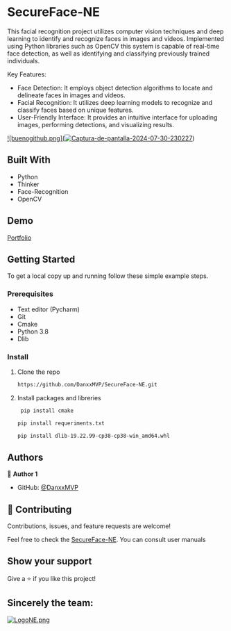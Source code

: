 <a name="readme-top"></a>

# SecureFace-NE

This facial recognition project utilizes computer vision techniques and deep learning to identify and recognize faces in images and videos. Implemented using Python libraries such as OpenCV this system is capable of real-time face detection, as well as identifying and classifying previously trained individuals.

Key Features:
- Face Detection: It employs object detection algorithms to locate and delineate faces in images and videos.
- Facial Recognition: It utilizes deep learning models to recognize and classify faces based on unique features.
- User-Friendly Interface: It provides an intuitive interface for uploading images, performing detections, and visualizing results.
  

[![buenogithub.png](<a href='https://postimg.cc/fVv0xm60' target='_blank'><img src='https://i.postimg.cc/fVv0xm60/Captura-de-pantalla-2024-07-30-230227.png' border='0' alt='Captura-de-pantalla-2024-07-30-230227'/></a>)]()

## Built With

- Python
- Thinker
- Face-Recognition
- OpenCV


## Demo 

[Portfolio](https://www.figma.com/proto/1UymDodNJylcQvndJsE1mT/Untitled?page-id=0%3A1&type=design&node-id=1-2&viewport=599%2C314%2C0.28&t=Devs4hSwNFrUMylJ-1&scaling=scale-down&starting-point-node-id=1%3A2&show-proto-sidebar=1&mode=design)

## Getting Started

To get a local copy up and running follow these simple example steps.

### Prerequisites

- Text editor (Pycharm)
- Git
- Cmake
- Python 3.8
- Dlib 

### Install

1. Clone the repo
   ```sh
   https://github.com/DanxxMVP/SecureFace-NE.git
   ```
2. Install  packages and libreries
   ```sh
    pip install cmake
   ```
   ```sh
   pip install requeriments.txt
   ```
   ```sh
   pip install dlib-19.22.99-cp38-cp38-win_amd64.whl
   ```
   

## Authors

👤 **Author 1**
- GitHub: [@DanxxMVP](https://github.com/DanxxMVP)
  


## 🤝 Contributing

Contributions, issues, and feature requests are welcome!

Feel free to check the [SecureFace-NE]().
You can consult user manuals
## Show your support

Give a ⭐️ if you like this project!


## Sincerely the team:
[![LogoNE.png](https://i.postimg.cc/wvcp7K9W/LogoNE.png)](https://postimg.cc/ZBRgMMB3)
